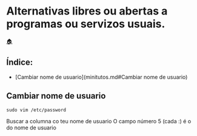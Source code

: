 # Alternativas libres ou abertas a programas ou servizos usuais.

[:house:](readme.md)

## Índice:
* [Cambiar nome de usuario](minitutos.md#Cambiar nome de usuario)

## Cambiar nome de usuario
	sudo vim /etc/password
  Buscar a columna co teu nome de usuario
  O campo número 5 (cada :) é o do nome de usuario

